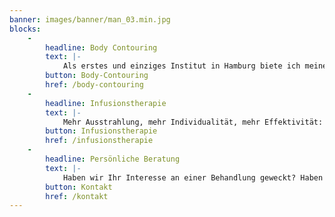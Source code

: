 ```yaml
---
banner: images/banner/man_03.min.jpg
blocks:
    -
        headline: Body Contouring
        text: |-
            Als erstes und einziges Institut in Hamburg biete ich meinen Patienten eine sanfte wie wirkungsvolle Lasertherapie zur nachhaltigen Fettreduktion in den klassischen Problemzonen – mit dem einzig offiziell zur Fettreduktion zugelassenen Kaltlaser.
        button: Body-Contouring
        href: /body-contouring
    -
        headline: Infusionstherapie
        text: |-
            Mehr Ausstrahlung, mehr Individualität, mehr Effektivität: nach einer Erstanamnese stellen wir eine auf Ihre Bedürfnisse abgestimmte Infusionstherapie zusammen.
        button: Infusionstherapie
        href: /infusionstherapie
    -
        headline: Persönliche Beratung
        text: |-
            Haben wir Ihr Interesse an einer Behandlung geweckt? Haben Sie Fragen zu unserem Angebot für Männer? Rufen Sie uns an unter [+49 40 41 34 32 76](tel:+494041343276).  Ich freue mich auf Sie!
        button: Kontakt
        href: /kontakt
---
```

